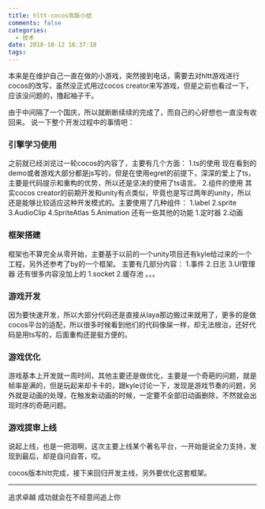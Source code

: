 ```yaml
---
title: hltt-cocos改版小结
comments: false
categories:
  - 技术
date: 2018-10-12 16:37:18
tags:
---
```


本来是在维护自己一直在做的小游戏，突然接到电话，需要去对hltt游戏进行cocos的改写，虽然没正式用过cocos creator来写游戏，但是之前也看过一下，应该没问题的，撸起袖子干。
<!--more-->
由于中间隔了一个国庆，所以就断断续续的完成了，而自己的心好想也一直没有收回来。
说一下整个开发过程中的事情吧：
### 引擎学习使用 ###
之前就已经浏览过一轮cocos的内容了，主要有几个方面：
1.ts的使用
现在看到的demo或者游戏大部分都是js写的，但是在使用egret的前提下，深深的爱上了ts，主要是代码提示和重构的优势，所以还是坚决的使用了ts语言。
2.组件的使用
其实cocos creator的前期开发和unity有点类似，毕竟也是写过两年的unity，所以还是能够比较适应这种开发模式的。主要使用了几种组件：
  1.label
  2.sprite
  3.AudioClip
  4.SpriteAtlas
  5.Animation
  还有一些其他的功能
  1.定时器
  2.动画
### 框架搭建 ###
  框架也不算完全从零开始，主要基于以前的一个unity项目还有kyle给过来的一个工程，另外还参考了by的一个框架。
  主要有几部分内容：
  1.事件
  2.日志
  3.UI管理器
  还有很多内容没加上的
  1.socket
  2.缓存池
  。。。
### 游戏开发 ###
  因为要快速开发，所以大部分代码还是直接从laya那边搬过来就用了，更多的是做cocos平台的适配，所以很多时候看到他们的代码像屎一样，却无法根治，还好代码是用ts写的，后面重构还是挺方便的。
### 游戏优化 ###
  游戏基本上开发就一周时间，其他主要还是做优化，主要是一个奇葩的问题，就是帧率是满的，但是玩起来却卡卡的，跟kyle讨论一下，发现是游戏节奏的问题，另外就是动画的处理，在触发新动画的时候，一定要不全部旧动画删除，不然就会出现时序的奇葩问题。
### 游戏提审上线 ###
  说起上线，也是一把泪啊，这次主要上线某个著名平台，一开始是说全力支持，发现到最后，却是自问自答，哎。

cocos版本hltt完成，接下来回归开发主线，另外要优化这套框架。


----------
追求卓越 成功就会在不经意间追上你